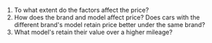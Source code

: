 1. To what extent do the factors affect the price?
2. How does the brand and model affect price? Does cars with the different
   brand's model retain price better under the same brand?
3. What model's retain their value over a higher mileage?


